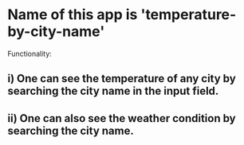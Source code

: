# Name of this app is 'temperature-by-city-name'

Functionality:
## i) One can see the temperature of any city by searching the city name in the input field.
## ii) One can also see the weather condition by searching the city name.
